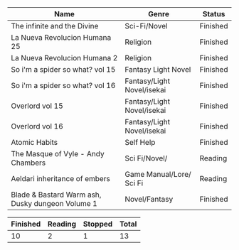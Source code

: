|Name|Genre|Status|
|--|--|--|
|The infinite and the Divine|Sci-Fi/Novel|Finished|
|La Nueva Revolucion Humana 25|Religion|Finished|
|La Nueva Revolucion Humana 2|Religion|Finished|
|So i'm a spider so what? vol 15|Fantasy Light Novel| Finished|
|So i'm a spider so what? vol 16|Fantasy/Light Novel/isekai| Finished|
|Overlord vol 15|Fantasy/Light Novel/isekai| Finished|
|Overlord vol 16|Fantasy/Light Novel/isekai| Finished|
|Atomic Habits|Self Help|Finished|
|The Masque of Vyle - Andy Chambers|Sci Fi/Novel/|Reading|
|Aeldari inheritance of embers|Game Manual/Lore/ Sci Fi|Reading|
|Blade & Bastard Warm ash, Dusky dungeon Volume 1|Novel/Fantasy|Finished|

|Finished|Reading|Stopped|Total|
|--|--|--|--|
|10|2|1|13|
